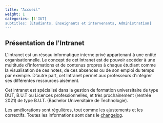 ```yaml
---
title: "Accueil"
weight: 1
categories: [l'IUT]
subtitles: [Etudiants, Enseignants et intervenants, Administration]
---
```


## Présentation de l'Intranet

L'Intranet est un réseau informatique interne privé appartenant à une entité organisationnelle. Le concept de cet Intranet est de pouvoir accéder à une multitude d'informations et de contenus propres à chaque étudiant comme la visualisation de ces notes, de ces absences ou de son emploi du temps par exemple. D'autre part, cet Intranet permet aux professeurs d'intégrer ses différentes ressources aisément.

Cet intranet est spécialisé dans la gestion de formation universitaire de type DUT, B.U.T ou Licences professionnelles, et très prochainement (rentrée 2021) de type B.U.T. (Bachelor Universitaire de Technologie).

Les améliorations sont régulières, tout comme les ajustements et les correctifs. Toutes les informations sont dans le [changelog](https://github.com/Dannebicque/intranetV3/blob/main/CHANGELOG.md).